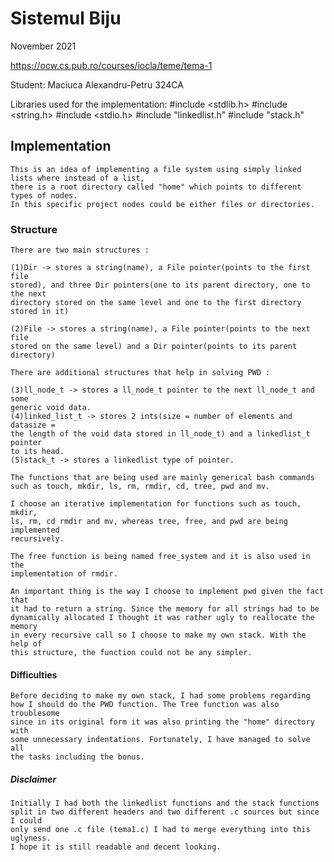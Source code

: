 # Sistemul Biju

November 2021

<https://ocw.cs.pub.ro/courses/iocla/teme/tema-1>

Student: Maciuca Alexandru-Petru 324CA

Libraries used for the implementation:
#include <stdlib.h>
#include <string.h>
#include <stdio.h>
#include "linkedlist.h"
#include "stack.h"


## Implementation

	This is an idea of implementing a file system using simply linked lists where instead of a list,
	there is a root directory called "home" which points to different types of nodes. 
	In this specific project nodes could be either files or directories.

### Structure
 
	There are two main structures :
	
	(1)Dir -> stores a string(name), a File pointer(points to the first file
	stored), and three Dir pointers(one to its parent directory, one to the next
	directory stored on the same level and one to the first directory stored in it)

	(2)File -> stores a string(name), a File pointer(points to the next file 
	stored on the same level) and a Dir pointer(points to its parent directory)

	There are additional structures that help in solving PWD :

	(3)ll_node_t -> stores a ll_node_t pointer to the next ll_node_t and some
	generic void data.
	(4)linked_list_t -> stores 2 ints(size = number of elements and datasize =
	the length of the void data stored in ll_node_t) and a linkedlist_t pointer
	to its head.
	(5)stack_t -> stores a linkedlist type of pointer.

	The functions that are being used are mainly generical bash commands
	such as touch, mkdir, ls, rm, rmdir, cd, tree, pwd and mv. 
	
	I choose an iterative implementation for functions such as touch, mkdir,
	ls, rm, cd rmdir and mv, whereas tree, free, and pwd are being implemented 
	recursively.
	
	The free function is being named free_system and it is also used in the
	implementation of rmdir.
	
	An important thing is the way I choose to implement pwd given the fact that
	it had to return a string. Since the memory for all strings had to be
	dynamically allocated I thought it was rather ugly to reallocate the memory
	in every recursive call so I choose to make my own stack. With the help of
	this structure, the function could not be any simpler.
	
#### Difficulties
	
	Before deciding to make my own stack, I had some problems regarding
	how I should do the PWD function. The Tree function was also troublesome
	since in its original form it was also printing the "home" directory with 
	some unnecessary indentations. Fortunately, I have managed to solve all
	the tasks including the bonus.

##### Disclaimer

	Initially I had both the linkedlist functions and the stack functions
	split in two different headers and two different .c sources but since I could
	only send one .c file (tema1.c) I had to merge everything into this uglyness.
	I hope it is still readable and decent looking.
